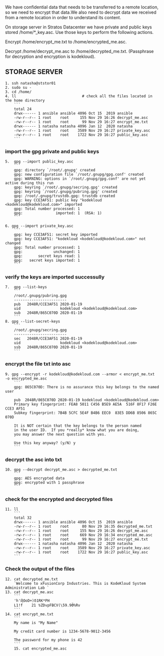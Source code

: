 We have confidential data that needs to be transferred to a remote location, so we need to encrypt that data.We also need to decrypt data we received from a remote location in order to understand its content.

On storage server in Stratos Datacenter we have private and public keys stored /home/*_key.asc. Use those keys to perform the following actions.

Encrypt /home/encrypt_me.txt to /home/encrypted_me.asc.

Decrypt /home/decrypt_me.asc to /home/decrypted_me.txt. (Passphrase for decryption and encryption is kodekloud).


## STORAGE SERVER
    1. ssh natasha@ststor01
    2. sudo su -
    3. cd /home/
    4. ll                              # check all the files located in the home directory
        ```
        total 24
        drwx------ 1 ansible ansible 4096 Oct 15  2019 ansible
        -rw-r--r-- 1 root    root     155 Nov 29 16:26 decrypt_me.asc
        -rw-r--r-- 1 root    root      99 Nov 29 16:27 encrypt_me.txt
        drwx------ 1 natasha natasha 4096 Jan 12  2020 natasha
        -rw-r--r-- 1 root    root    3589 Nov 29 16:27 private_key.asc
        -rw-r--r-- 1 root    root    1722 Nov 29 16:27 public_key.asc
        ```
### import the gpg private and public keys
    5.  gpg --import public_key.asc   
        ```
        gpg: directory `/root/.gnupg' created
        gpg: new configuration file `/root/.gnupg/gpg.conf' created
        gpg: WARNING: options in `/root/.gnupg/gpg.conf' are not yet active during this run
        gpg: keyring `/root/.gnupg/secring.gpg' created
        gpg: keyring `/root/.gnupg/pubring.gpg' created
        gpg: /root/.gnupg/trustdb.gpg: trustdb created
        gpg: key CCE3AF51: public key "kodekloud <kodekloud@kodekloud.com>" imported
        gpg: Total number processed: 1
        gpg:               imported: 1  (RSA: 1)
        ```

    6. gpg --import private_key.asc
        ```
        gpg: key CCE3AF51: secret key imported
        gpg: key CCE3AF51: "kodekloud <kodekloud@kodekloud.com>" not changed
        gpg: Total number processed: 1
        gpg:              unchanged: 1
        gpg:       secret keys read: 1
        gpg:   secret keys imported: 1
        ```
### verify the keys are imported successully
    7.  gpg --list-keys
        ```
        /root/.gnupg/pubring.gpg
        ------------------------
        pub   2048R/CCE3AF51 2020-01-19
        uid                  kodekloud <kodekloud@kodekloud.com>
        sub   2048R/865C070D 2020-01-19
        ```
    8. gpg --list-secret-keys
        ```
        /root/.gnupg/secring.gpg
        ------------------------
        sec   2048R/CCE3AF51 2020-01-19
        uid                  kodekloud <kodekloud@kodekloud.com>
        ssb   2048R/865C070D 2020-01-19
        ```
    
### encrypt the file txt into asc
    9. gpg --encrypt -r kodekloud@kodekloud.com --armor < encrypt_me.txt  -o encrypted_me.asc
        ```
        gpg: 865C070D: There is no assurance this key belongs to the named user

        pub  2048R/865C070D 2020-01-19 kodekloud <kodekloud@kodekloud.com>
        Primary key fingerprint: FEA8 5011 C456 B5E9 AE5A  516F 8F17 F26E CCE3 AF51
        Subkey fingerprint: 7B4B 5CFC 5E4F B4B6 EEC0  83E5 DD6B 8506 865C 070D

        It is NOT certain that the key belongs to the person named
        in the user ID.  If you *really* know what you are doing,
        you may answer the next question with yes.

        Use this key anyway? (y/N) y
        ```
### decrypt the asc into txt
    10. gpg --decrypt decrypt_me.asc > decrypted_me.txt
        ```
        gpg: AES encrypted data
        gpg: encrypted with 1 passphrase
        ```

### check for the encrypted and decrypted files 
    11. ll
        ```
        total 32
        drwx------ 1 ansible ansible 4096 Oct 15  2019 ansible
        -rw-r--r-- 1 root    root      80 Nov 29 16:35 decrypted_me.txt
        -rw-r--r-- 1 root    root     155 Nov 29 16:26 decrypt_me.asc
        -rw-r--r-- 1 root    root     669 Nov 29 16:34 encrypted_me.asc
        -rw-r--r-- 1 root    root      99 Nov 29 16:27 encrypt_me.txt
        drwx------ 1 natasha natasha 4096 Jan 12  2020 natasha
        -rw-r--r-- 1 root    root    3589 Nov 29 16:27 private_key.asc
        -rw-r--r-- 1 root    root    1722 Nov 29 16:27 public_key.asc
        ```
### Check the output of the files
    12. cat decrypted_me.txt
        `Welcome to xFusionCorp Industries. This is KodeKloud System Administration Lab `
    13. cat decrypt_me.asc
        ```
        'h'ҊOoD+)δ1RK*PH
        L1!f    21 ԎZDvpFBCV(\59.9Ӫ%Rv
        ```
    14. cat encrypt_me.txt
        ```
        My name is "My Name"

        My credit card number is 1234-5678-9012-3456

        The password for my phone is 42
        ```
        15. cat encrypted_me.asc
